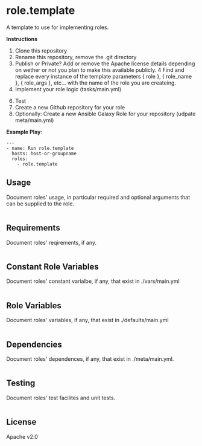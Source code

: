 role.template
========

A template to use for implementing roles.

**Instructions**
1. Clone this repository
2. Rename this repository, remove the .git directory
3. Publish or Private? Add or remove the Apache license details depending on wether or not you plan to make this available publicly. 
4 Find and replace every instance of the template parameters \{ role \}, \{ role_name \}, \{ role_args \}, etc... with the name of the role you are createing.
5. Implement your role logic (tasks/main.yml)
6) Test
7) Create a new Github repository for your role
8) Optionally: Create a new Ansible Galaxy Role for your repository (udpate meta/main.yml)

**Example Play**:
```
---
- name: Run role.template
  hosts: host-or-groupname
  roles:
    - role.template
```

Usage
-----

Document roles' usage, in particular required and optional arguments that can be supplied to the role.
```
```

Requirements
------------

Document roles' reqirements, if any.
```
```

Constant Role Variables
-----------------------

Document roles' constant varialbe, if any, that exist in ./vars/main.yml
```
```

Role Variables
-----------------------

Document roles' variables, if any, that exist in ./defaults/main.yml 
```
```

Dependencies
------------

Document roles' dependences, if any, that exist in ./meta/main.yml.
```
```

Testing
-------

Document roles' test facilites and unit tests.
```
```

License
-------

Apache v2.0
